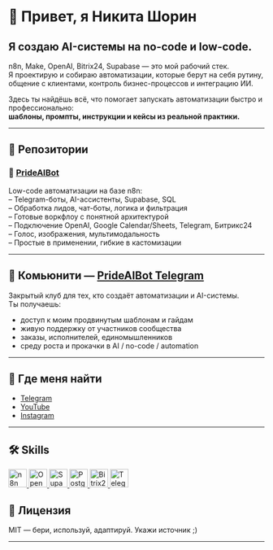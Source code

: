 # 👋 Привет, я Никита Шорин

## Я создаю AI-системы на no-code и low-code.

n8n, Make, OpenAI, Bitrix24, Supabase — это мой рабочий стек.  
Я проектирую и собираю автоматизации, которые берут на себя рутину, общение с клиентами, контроль бизнес-процессов и интеграцию ИИ.  

Здесь ты найдёшь всё, что помогает запускать автоматизации быстро и профессионально:  
**шаблоны, промпты, инструкции и кейсы из реальной практики.**

---

## 📁 Репозитории

### 🔷 [PrideAIBot](https://github.com/shorin-nikita/PrideAIBot)  
Low-code автоматизации на базе n8n:  
– Telegram-боты, AI-ассистенты, Supabase, SQL  
– Обработка лидов, чат-боты, логика и фильтрация  
– Готовые воркфлоу с понятной архитектурой  
– Подключение OpenAI, Google Calendar/Sheets, Telegram, Битрикс24  
– Голос, изображения, мультимодальность  
– Простые в применении, гибкие в кастомизации

---

## 🧠 Комьюнити — [PrideAIBot Telegram](https://t.me/PrideAIBot)

Закрытый клуб для тех, кто создаёт автоматизации и AI-системы.  
Ты получаешь:
- доступ к моим продвинутым шаблонам и гайдам  
- живую поддержку от участников сообщества  
- заказы, исполнителей, единомышленников  
- среду роста и прокачки в AI / no-code / automation

---

## 📡 Где меня найти

- [Telegram](https://t.me/shorin_nikita)  
- [YouTube](https://youtube.com/@shorin_nikita)  
- [Instagram](https://instagram.com/shorin_nikita)

---

## 🛠️ Skills

<p align="left">
<a href="https://n8n.partnerlinks.io/aibot" target="_blank" rel="noreferrer">
  <img src="https://avatars.githubusercontent.com/u/45487711?s=48&v=4" width="36" height="36" alt="n8n" />
</a>
<a href="https://openai.com/" target="_blank" rel="noreferrer">
  <img src="https://avatars.githubusercontent.com/u/14957082?s=48&v=4" width="36" height="36" alt="OpenAI" />
</a>
<a href="https://supabase.io/" target="_blank" rel="noreferrer">
  <img src="https://raw.githubusercontent.com/danielcranney/readme-generator/main/public/icons/skills/supabase-colored.svg" width="36" height="36" alt="Supabase" />
</a>
<a href="https://www.postgresql.org/" target="_blank" rel="noreferrer">
  <img src="https://raw.githubusercontent.com/danielcranney/readme-generator/main/public/icons/skills/postgresql-colored.svg" width="36" height="36" alt="PostgreSQL" />
</a>
<a href="https://www.bitrix24.ru/?p=22726844" target="_blank" rel="noreferrer">
  <img src="https://avatars.githubusercontent.com/u/67741229?s=48&v=4" width="36" height="36" alt="Bitrix24" />
</a>
<a href="https://core.telegram.org/" target="_blank" rel="noreferrer">
  <img src="https://upload.wikimedia.org/wikipedia/commons/8/82/Telegram_logo.svg" width="36" height="36" alt="Telegram" />
</a>
</p>


## 🖤 Лицензия

MIT — бери, используй, адаптируй. Укажи источник ;)

---
